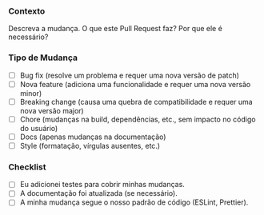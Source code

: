 ### Contexto

Descreva a mudança. O que este Pull Request faz? Por que ele é necessário?

### Tipo de Mudança

- [ ] Bug fix (resolve um problema e requer uma nova versão de patch)
- [ ] Nova feature (adiciona uma funcionalidade e requer uma nova versão minor)
- [ ] Breaking change (causa uma quebra de compatibilidade e requer uma nova versão major)
- [ ] Chore (mudanças na build, dependências, etc., sem impacto no código do usuário)
- [ ] Docs (apenas mudanças na documentação)
- [ ] Style (formatação, vírgulas ausentes, etc.)

### Checklist

- [ ] Eu adicionei testes para cobrir minhas mudanças.
- [ ] A documentação foi atualizada (se necessário).
- [ ] A minha mudança segue o nosso padrão de código (ESLint, Prettier).
